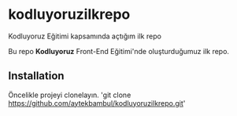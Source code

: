 # kodluyoruzilkrepo
Kodluyoruz Eğitimi kapsamında açtığım ilk repo

Bu repo **Kodluyoruz** Front-End Eğitimi'nde oluşturduğumuz ilk repo.

## Installation
Öncelikle projeyi clonelayın.
'git clone https://github.com/aytekbambul/kodluyoruzilkrepo.git'